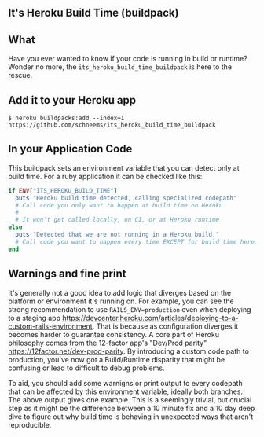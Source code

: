 ## It's Heroku Build Time (buildpack)

## What

Have you ever wanted to know if your code is running in build or runtime? Wonder no more, the `its_heroku_build_time_buildpack` is here to the rescue.

## Add it to your Heroku app

```
$ heroku buildpacks:add --index=1 https://github.com/schneems/its_heroku_build_time_buildpack
```

## In your Application Code

This buildpack sets an environment variable that you can detect only at build time. For a ruby application it can be checked like this:

```ruby
if ENV["ITS_HEROKU_BUILD_TIME"]
  puts "Heroku build time detected, calling specialized codepath"
  # Call code you only want to happen at build time on Heroku
  #
  # It won't get called locally, on CI, or at Heroku runtime
else
  puts "Detected that we are not running in a Heroku build."
  # Call code you want to happen every time EXCEPT for build time here.
end
```

## Warnings and fine print

It's generally not a good idea to add logic that diverges based on the platform or environment it's running on. For example, you can see the strong recommendation to use `RAILS_ENV=production` even when deploying to a staging app https://devcenter.heroku.com/articles/deploying-to-a-custom-rails-environment. That is because as configuration diverges it becomes harder to guarantee consistency. A core part of Heroku philosophy comes from the 12-factor app's "Dev/Prod parity" https://12factor.net/dev-prod-parity. By introducing a custom code path to production, you've now got a Build/Runtime disparity that might be confusing or lead to difficult to debug problems.

To aid, you should add some warnigns or print output to every codepath that can be affected by this environment variable, ideally both branches. The above output gives one example. This is a seemingly trivial, but crucial step as it might be the difference between a 10 minute fix and a 10 day deep dive to figure out why build time is behaving in unexpected ways that aren't reproducible.
